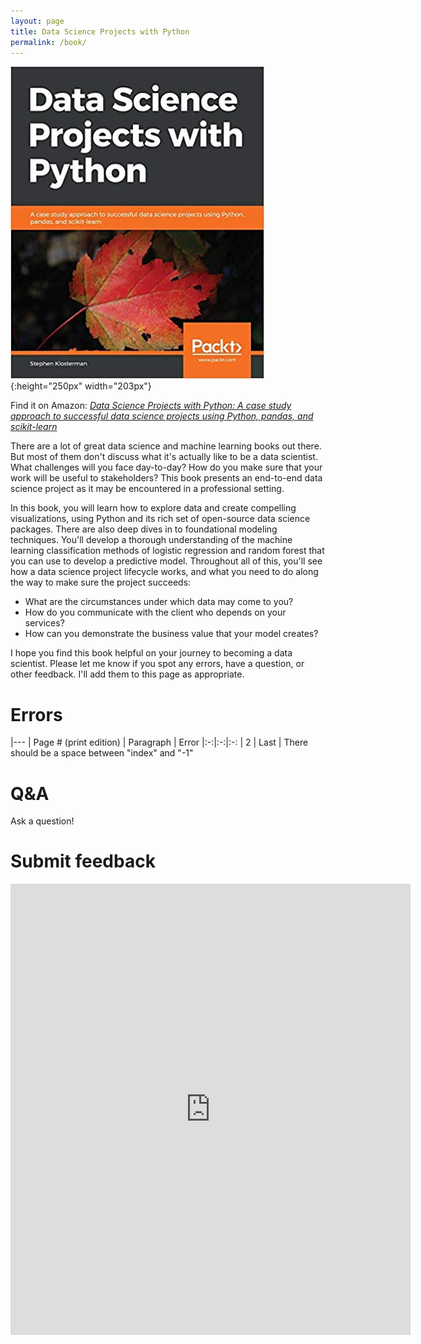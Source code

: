```yaml
---
layout: page
title: Data Science Projects with Python
permalink: /book/
---
```


![book cover](/images/book_cover.jpg){:height="250px" width="203px"}

Find it on Amazon: _[Data Science Projects with Python: A case study approach to successful data science projects using Python, pandas, and scikit-learn](https://www.amazon.com/Data-Science-Projects-Python-scikit-learn-dp-1838551026/dp/1838551026/)_

There are a lot of great data science and machine learning books out there. But most of them don't discuss what it's actually like to be a data scientist. What challenges will you face day-to-day? How do you make sure that your work will be useful to stakeholders? This book presents an end-to-end data science project as it may be encountered in a professional setting.

In this book, you will learn how to explore data and create compelling visualizations, using Python and its rich set of open-source data science packages. There are also deep dives in to foundational modeling techniques. You'll develop a thorough understanding of the machine learning classification methods of logistic regression and random forest that you can use to develop a predictive model. Throughout all of this, you'll see how a data science project lifecycle works, and what you need to do along the way to make sure the project succeeds:

- What are the circumstances under which data may come to you?
- How do you communicate with the client who depends on your services?
- How can you demonstrate the business value that your model creates?

I hope you find this book helpful on your journey to becoming a data scientist. Please let me know if you spot any errors, have a question, or other feedback. I'll add them to this page as appropriate.

# Errors

|---
| Page # (print edition) | Paragraph | Error 
|:-:|:-:|:-:
| 2 | Last | There should be a space between "index" and "-1"

# Q&A

Ask a question!

# Submit feedback
<iframe src="https://docs.google.com/forms/d/e/1FAIpQLScop-llj_meLLmJCo4dTycqlJ2MxZFnVxMWsHPzt5aynrLXjw/viewform?embedded=true" width="640" height="722" frameborder="0" marginheight="0" marginwidth="0">Loading...</iframe>

